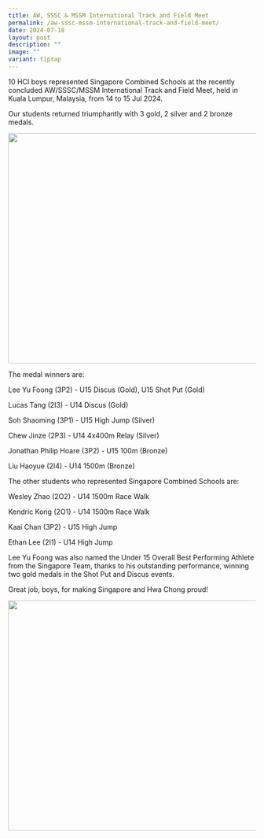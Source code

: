 ```yaml
---
title: AW, SSSC & MSSM International Track and Field Meet
permalink: /aw-sssc-mssm-international-track-and-field-meet/
date: 2024-07-18
layout: post
description: ""
image: ""
variant: tiptap
---
```

<p>10 HCI boys represented Singapore Combined Schools at the recently concluded
AW/SSSC/MSSM International Track and Field Meet, held in Kuala Lumpur,
Malaysia, from 14 to 15 Jul 2024.</p>
<p>Our students returned triumphantly with 3 gold, 2 silver and 2 bronze
medals.</p>
<div class="isomer-image-wrapper">
<img style="margin-left:0px;margin-top:0px;" height="468" width="624" src="https://lh7-us.googleusercontent.com/docsz/AD_4nXdQlOGPXmNtRvXid-HpOtgEMSm4EPg35IWew9d8GD1YRZJ04tCdLreJmx89xS9ybxVnYVfOai-9U_s2_PmDmQ8pn94GAsQThD2mUbtGjTBy80dm6dmftEvB1OqCaF5_Mk4wO0ujfGkoAJEfv_ul4Td4SkBr?key=FsfJaR4CMi0yGR4t_4L40w">
</div>
<p>The medal winners are:</p>
<p>Lee Yu Foong (3P2) - U15 Discus (Gold), U15 Shot Put (Gold)</p>
<p>Lucas Tang (2I3) - U14 Discus (Gold)</p>
<p>Soh Shaoming (3P1) - U15 High Jump (Silver)</p>
<p>Chew Jinze (2P3) - U14 4x400m Relay (Silver)</p>
<p>Jonathan Philip Hoare (3P2) - U15 100m (Bronze)</p>
<p>Liu Haoyue (2I4) - U14 1500m (Bronze)</p>
<p>The other students who represented Singapore Combined Schools are:</p>
<p>Wesley Zhao (2O2) - U14 1500m Race Walk</p>
<p>Kendric Kong (2O1) - U14 1500m Race Walk</p>
<p>Kaai Chan (3P2) - U15 High Jump</p>
<p>Ethan Lee (2I1) - U14 High Jump</p>
<p>Lee Yu Foong was also named the Under 15 Overall Best Performing Athlete
from the Singapore Team, thanks to his outstanding performance, winning
two gold medals in the Shot Put and Discus events.</p>
<p>Great job, boys, for making Singapore and Hwa Chong proud!</p>
<div class="isomer-image-wrapper">
<img style="margin-left:0px;margin-top:0px;" height="468" width="624" src="https://lh7-us.googleusercontent.com/docsz/AD_4nXfjpmWd6e56jQg1rJQBTbRPoj8CTWfbfSuPSvem1DztpaNuUQkBf1hhopAonf2O8y31XEZlmYYMGzvWI48ssi65qJWlSRiX8WkLhvZ_UwBqXeB0GzfqGr8rHAXyWv0B1aS-hIk_-FNMguij7X1wDxVYwLXW?key=FsfJaR4CMi0yGR4t_4L40w">
</div>
<p></p>
